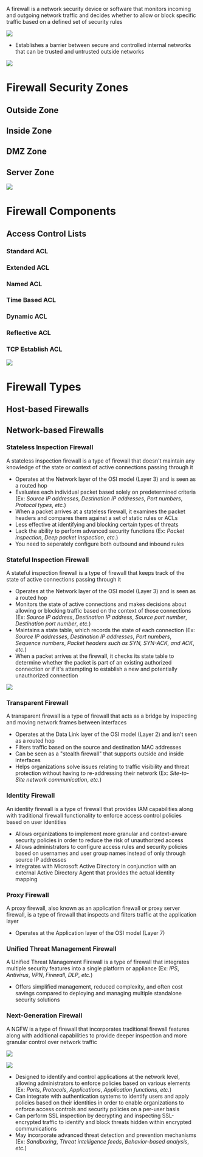 A firewall is a network security device or software that monitors incoming and outgoing network traffic and decides whether to allow or block specific traffic based on a defined set of security rules

![](https://github.com/JonmarCorpuz/SecondBrain/blob/main/Assets/sdfbkdfndfnkdbskdsbjkdsbknsgbkn.png)

* Establishes a barrier between secure and controlled internal networks that can be trusted and untrusted outside networks 

![](https://github.com/JonmarCorpuz/SecondBrain/blob/main/Assets/Whitespace.png)

# Firewall Security Zones

## Outside Zone

## Inside Zone

## DMZ Zone

## Server Zone

![](https://github.com/JonmarCorpuz/SecondBrain/blob/main/Assets/Whitespace.png)

# Firewall Components

## Access Control Lists

### Standard ACL

### Extended ACL

### Named ACL

### Time Based ACL

### Dynamic ACL

### Reflective ACL

### TCP Establish ACL

![](https://github.com/JonmarCorpuz/SecondBrain/blob/main/Assets/Whitespace.png)

# Firewall Types

## Host-based Firewalls

## Network-based Firewalls

### Stateless Inspection Firewall

A stateless inspection firewall is a type of firewall that doesn't maintain any knowledge of the state or context of active connections passing through it

* Operates at the Network layer of the OSI model (Layer 3) and is seen as a routed hop 
* Evaluates each individual packet based solely on predetermined criteria (Ex: *Source IP addresses*, *Destination IP addresses*, *Port numbers*, *Protocol types*, *etc.*)
* When a packet arrives at a stateless firewall, it examines the packet headers and compares them against a set of static rules or ACLs
* Less effective at identifying and blocking certain types of threats
* Lack the ability to perform advanced security functions (Ex: *Packet inspection*, *Deep packet inspection*, *etc.*)
* You need to seperately configure both outbound and inbound rules

### Stateful Inspection Firewall

A stateful inspection firewall is a type of firewall that keeps track of the state of active connections passing through it

* Operates at the Network layer of the OSI model (Layer 3) and is seen as a routed hop 
* Monitors the state of active connections and makes decisions about allowing or blocking traffic based on the context of those connections (Ex: *Source IP address*, *Destination IP address*, *Source port number*, *Destination port number*, *etc.*)
* Maintains a state table, which records the state of each connection (Ex: *Source IP addresses*, *Destination IP addresses*, *Port numbers*, *Sequence numbers*, *Packet headers such as SYN, SYN-ACK, and ACK*, *etc.*)
* When a packet arrives at the firewall, it checks its state table to determine whether the packet is part of an existing authorized connection or if it's attempting to establish a new and potentially unauthorized connection

![](https://github.com/JonmarCorpuz/SecondBrain/blob/main/Assets/Whitespace.png)

### Transparent Firewall

A transparent firewall is a type of firewall that acts as a bridge by inspecting and moving network frames between interfaces

* Operates at the Data Link layer of the OSI model (Layer 2) and isn't seen as a routed hop
* Filters traffic based on the source and destination MAC addresses 
* Can be seen as a "stealth firewall" that supports outside and inside interfaces
* Helps organizations solve issues relating to traffic visibility and threat protection without having to re-addressing their network (Ex: *Site-to-Site network communication*, *etc.*)

### Identity Firewall

An identity firewall is a type of firewall that provides IAM capabilities along with traditional firewall functionality to enforce access control policies based on user identities

* Allows organizations to implement more granular and context-aware security policies in order to reduce the risk of unauthorized access
* Allows administrators to configure access rules and security policies based on usernames and user group names instead of only through source IP addresses
* Integrates with Microsoft Active Directory in conjunction with an external Active Directory Agent that provides the actual identity mapping

### Proxy Firewall

A proxy firewall, also known as an application firewall or proxy server firewall, is a type of firewall that inspects and filters traffic at the application layer

* Operates at the Application layer of the OSI model (Layer 7)

### Unified Threat Management Firewall

A Unified Threat Management Firewall is a type of firewall that integrates multiple security features into a single platform or appliance (Ex: *IPS*, *Antivirus*, *VPN*, *Firewall*, *DLP*, *etc.*)

* Offers simplified management, reduced complexity, and often cost savings compared to deploying and managing multiple standalone security solutions

### Next-Generation Firewall

A NGFW is a type of firewall that incorporates traditional firewall features along with additional capabilities to provide deeper inspection and more granular control over network traffic

![](https://github.com/JonmarCorpuz/SecondBrain/blob/main/Assets/SFDGdfrdfhrherhdhrdfh.jpg)

![](https://github.com/JonmarCorpuz/SecondBrain/blob/main/Assets/fdsdssgdfgwgsdADGSAGSFGH.jpg)

* Designed to identify and control applications at the network level, allowing administrators to enforce policies based on various elements (Ex: *Ports*, *Protocols*, *Applications*, *Application functions*, *etc.*)
* Can integrate with authentication systems to identify users and apply policies based on their identities in order to enable organizations to enforce access controls and security policies on a per-user basis
* Can perform SSL inspection by decrypting and inspecting SSL-encrypted traffic to identify and block threats hidden within encrypted communications
* May incorporate advanced threat detection and prevention mechanisms (Ex: *Sandboxing*, *Threat intelligence feeds*, *Behavior-based analysis*, *etc.*)
